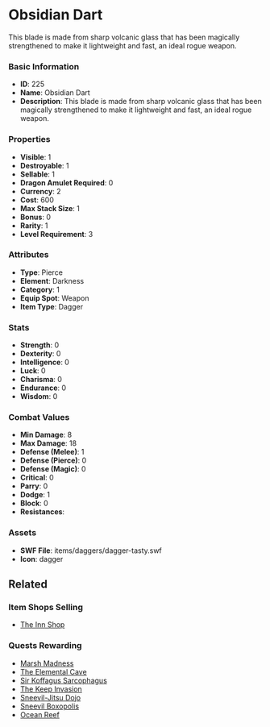 # Obsidian Dart

This blade is made from sharp volcanic glass that has been magically strengthened to make it lightweight and fast, an ideal rogue weapon.

### Basic Information

- **ID**: 225
- **Name**: Obsidian Dart
- **Description**: This blade is made from sharp volcanic glass that has been magically strengthened to make it lightweight and fast, an ideal rogue weapon.

### Properties

- **Visible**: 1
- **Destroyable**: 1
- **Sellable**: 1
- **Dragon Amulet Required**: 0
- **Currency**: 2
- **Cost**: 600
- **Max Stack Size**: 1
- **Bonus**: 0
- **Rarity**: 1
- **Level Requirement**: 3

### Attributes

- **Type**: Pierce
- **Element**: Darkness
- **Category**: 1
- **Equip Spot**: Weapon
- **Item Type**: Dagger

### Stats

- **Strength**: 0
- **Dexterity**: 0
- **Intelligence**: 0
- **Luck**: 0
- **Charisma**: 0
- **Endurance**: 0
- **Wisdom**: 0

### Combat Values

- **Min Damage**: 8
- **Max Damage**: 18
- **Defense (Melee)**: 1
- **Defense (Pierce)**: 0
- **Defense (Magic)**: 0
- **Critical**: 0
- **Parry**: 0
- **Dodge**: 1
- **Block**: 0
- **Resistances**: 

### Assets

- **SWF File**: items/daggers/dagger-tasty.swf
- **Icon**: dagger

## Related

### Item Shops Selling

- [The Inn Shop](../item-shops/2-the-inn-shop.md)

### Quests Rewarding

- [Marsh Madness](../quests/5-marsh-madness.md)
- [The Elemental Cave](../quests/8-the-elemental-cave.md)
- [Sir Koffagus Sarcophagus](../quests/58-sir-koffagus-sarcophagus.md)
- [The Keep Invasion](../quests/71-the-keep-invasion.md)
- [Sneevil-Jitsu Dojo](../quests/72-sneevil-jitsu-dojo.md)
- [Sneevil Boxopolis](../quests/73-sneevil-boxopolis.md)
- [Ocean Reef](../quests/633-ocean-reef.md)

